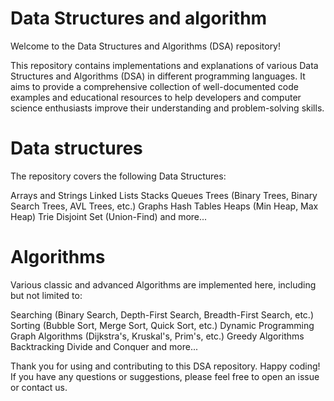 # Data Structures and algorithm

Welcome to the Data Structures and Algorithms (DSA) repository! 

This repository contains implementations and explanations of various Data Structures and Algorithms (DSA) in different programming languages. 
It aims to provide a comprehensive collection of well-documented code examples and educational resources to help developers and computer science enthusiasts improve their understanding and problem-solving skills.

# Data structures
The repository covers the following Data Structures:

Arrays and Strings
Linked Lists
Stacks
Queues
Trees (Binary Trees, Binary Search Trees, AVL Trees, etc.)
Graphs
Hash Tables
Heaps (Min Heap, Max Heap)
Trie
Disjoint Set (Union-Find)
and more...

# Algorithms
Various classic and advanced Algorithms are implemented here, including but not limited to:

Searching (Binary Search, Depth-First Search, Breadth-First Search, etc.)
Sorting (Bubble Sort, Merge Sort, Quick Sort, etc.)
Dynamic Programming
Graph Algorithms (Dijkstra's, Kruskal's, Prim's, etc.)
Greedy Algorithms
Backtracking
Divide and Conquer
and more...

Thank you for using and contributing to this DSA repository. Happy coding! If you have any questions or suggestions, please feel free to open an issue or contact us.
